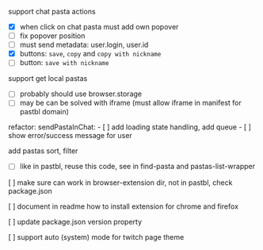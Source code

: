 support chat pasta actions 
- [X] when click on chat pasta must add own popover
- [ ] fix popover position
- [ ] must send metadata: user.login, user.id
- [X] buttons: `save`, `copy` and `copy with nickname` 
- [ ] button: `save with nickname`  

support get local pastas
- [ ] probably should use browser.storage
- [ ] may be can be solved with iframe (must allow iframe in manifest for pastbl domain)

refactor:
  sendPastaInChat:
    - [ ] add loading state handling, add queue
    - [ ] show error/success message for user 

add pastas sort, filter
- [ ] like in pastbl, reuse this code, see in find-pasta and pastas-list-wrapper

[ ] make sure can work in browser-extension dir, not in pastbl, check package.json

[ ] document in readme how to install extension for chrome and firefox

[ ] update package.json version property 

[ ] support auto (system) mode for twitch page theme 
